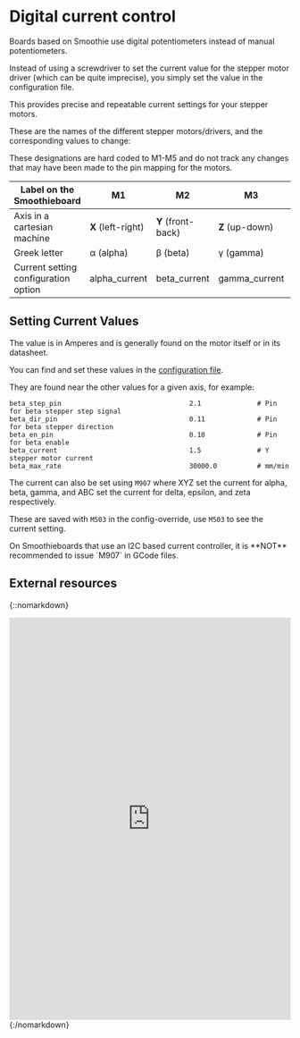 
# Digital current control

Boards based on Smoothie use digital potentiometers instead of manual potentiometers.

Instead of using a screwdriver to set the current value for the stepper motor driver (which can be quite imprecise), you simply set the value in the configuration file.

This provides precise and repeatable current settings for your stepper motors.

These are the names of the different stepper motors/drivers, and the corresponding values to change:

<sl-alert variant="neutral" open>
  <sl-icon slot="icon" name="info-circle"></sl-icon>
  These designations are hard coded to M1-M5 and do not track any changes that may have been made to the pin mapping for the motors.
</sl-alert>

| Label on the Smoothieboard | M1 | M2 | M3 | M4 | M5 |
| -------------------------- | -- | -- | -- | -- | -- |
| Axis in a cartesian machine | **X** (left-right) | **Y** (front-back) | **Z** (up-down) | **E0** (first extruder) | **E1** (second extruder) |
| Greek letter | α (alpha) | β (beta) | γ (gamma) | δ (delta) | ε (epsilon) |
| Current setting configuration option | alpha_current | beta_current | gamma_current | delta_current | epsilon_current |

## Setting Current Values

The value is in Amperes and is generally found on the motor itself or in its datasheet.

You can find and set these values in the [configuration file](configuring-smoothie).

They are found near the other values for a given axis, for example:

```plaintext
beta_step_pin                                2.1              # Pin for beta stepper step signal
beta_dir_pin                                 0.11             # Pin for beta stepper direction
beta_en_pin                                  0.10             # Pin for beta enable
beta_current                                 1.5              # Y stepper motor current
beta_max_rate                                30000.0          # mm/min
```

The current can also be set using `M907` where XYZ set the current for alpha, beta, gamma, and ABC set the current for delta, epsilon, and zeta respectively.

These are saved with `M503` in the config-override, use `M503` to see the current setting.

<sl-alert variant="warning" open>
  <sl-icon slot="icon" name="exclamation-triangle"></sl-icon>
  On Smoothieboards that use an I2C based current controller, it is **NOT** recommended to issue `M907` in GCode files.
</sl-alert>

## External resources

{::nomarkdown}
<div style="text-align: center;">
  <iframe width="100%" height="720" src="https://www.youtube.com/embed/bItYRMLGoVc" frameborder="0" allowfullscreen></iframe>
</div>
{:/nomarkdown}
